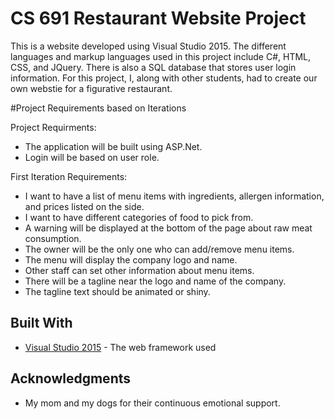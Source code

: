 # CS 691 Restaurant Website Project

This is a website developed using Visual Studio 2015. The different languages and markup languages used in this project include C#, HTML, CSS, and JQuery.
There is also a SQL database that stores user login information. For this project, I, along with other students, had to create our own 
webstie for a figurative restaurant.

#Project Requirements based on Iterations

Project Requirments:
* The application will be built using ASP.Net.
* Login will be based on user role.


First Iteration Requirements:
* I want to have a list of menu items with ingredients, allergen information, and prices listed on the side.
* I want to have different categories of food to pick from.
* A warning will be displayed at the bottom of the page about raw meat consumption.
* The owner will be the only one who can add/remove menu items.
* The menu will display the company logo and name.
* Other staff can set other information about menu items.
* There will be a tagline near the logo and name of the company.
* The tagline text should be animated or shiny.

## Built With

* [Visual Studio 2015](https://docs.microsoft.com/en-us/visualstudio/welcome-to-visual-studio-2015?view=vs-2015) - The web framework used

## Acknowledgments

* My mom and my dogs for their continuous emotional support.
